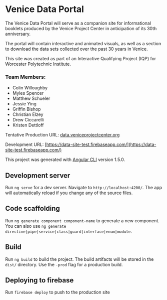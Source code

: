 # Venice Data Portal

The Venice Data Portal will serve as a companion site for informational booklets produced by the Venice Project Center in anticipation of its 30th anniversary.

The portal will contain interactive and animated visuals, as well as a section to download the data sets collected over the past 30 years in Venice.

This site was created as part of an Interactive Qualifying Project (IQP) for Worcester Polytechnic Institute.

### Team Members:
* Colin Willoughby
* Myles Spencer
* Matthew Schueler
* Jessie Ying
* Griffin Bishop
* Christian Elzey
* Drew Ciccarelli
* Kristen Dettloff

Tentative Production URL: [data.veniceprojectcenter.org](data.veniceprojectcenter.org)

Development URL: [https://data-site-test.firebaseapp.com/](https://data-site-test.firebaseapp.com/)

This project was generated with [Angular CLI](https://github.com/angular/angular-cli) version 1.5.0.

## Development server

Run `ng serve` for a dev server. Navigate to `http://localhost:4200/`. The app will automatically reload if you change any of the source files.

## Code scaffolding

Run `ng generate component component-name` to generate a new component. You can also use `ng generate directive|pipe|service|class|guard|interface|enum|module`.

## Build

Run `ng build` to build the project. The build artifacts will be stored in the `dist/` directory. Use the `-prod` flag for a production build.

## Deploying to firebase

Run `firebase deploy` to push to the production site
